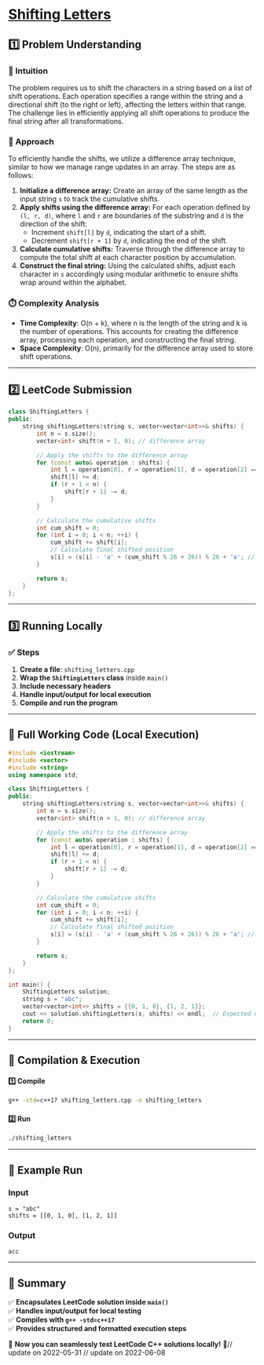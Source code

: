 # **[Shifting Letters](https://leetcode.com/problems/shifting-letters/description/)**  

## **1️⃣ Problem Understanding**  
### **📌 Intuition**  
The problem requires us to shift the characters in a string based on a list of shift operations. Each operation specifies a range within the string and a directional shift (to the right or left), affecting the letters within that range. The challenge lies in efficiently applying all shift operations to produce the final string after all transformations.

### **🚀 Approach**  
To efficiently handle the shifts, we utilize a difference array technique, similar to how we manage range updates in an array. The steps are as follows:  
1. **Initialize a difference array:** Create an array of the same length as the input string `s` to track the cumulative shifts.
2. **Apply shifts using the difference array:** For each operation defined by `(l, r, d)`, where `l` and `r` are boundaries of the substring and `d` is the direction of the shift:
   - Increment `shift[l]` by `d`, indicating the start of a shift.
   - Decrement `shift[r + 1]` by `d`, indicating the end of the shift.
3. **Calculate cumulative shifts:** Traverse through the difference array to compute the total shift at each character position by accumulation.
4. **Construct the final string:** Using the calculated shifts, adjust each character in `s` accordingly using modular arithmetic to ensure shifts wrap around within the alphabet.

### **⏱️ Complexity Analysis**  
- **Time Complexity**: O(n + k), where n is the length of the string and k is the number of operations. This accounts for creating the difference array, processing each operation, and constructing the final string.  
- **Space Complexity**: O(n), primarily for the difference array used to store shift operations.

---  

## **2️⃣ LeetCode Submission**  
```cpp
class ShiftingLetters {
public:
    string shiftingLetters(string s, vector<vector<int>>& shifts) {
        int n = s.size();
        vector<int> shift(n + 1, 0); // difference array

        // Apply the shifts to the difference array
        for (const auto& operation : shifts) {
            int l = operation[0], r = operation[1], d = operation[2] == 1 ? 1 : -1;
            shift[l] += d;
            if (r + 1 < n) {
                shift[r + 1] -= d;
            }
        }

        // Calculate the cumulative shifts
        int cum_shift = 0;
        for (int i = 0; i < n; ++i) {
            cum_shift += shift[i];
            // Calculate final shifted position
            s[i] = (s[i] - 'a' + (cum_shift % 26 + 26)) % 26 + 'a'; // Wrap around
        }

        return s;
    }
};  
```  

---  

## **3️⃣ Running Locally**  
### **✅ Steps**  
1. **Create a file**: `shifting_letters.cpp`  
2. **Wrap the `ShiftingLetters` class** inside `main()`  
3. **Include necessary headers**  
4. **Handle input/output for local execution**  
5. **Compile and run the program**  

---  

## **📝 Full Working Code (Local Execution)**  
```cpp
#include <iostream>
#include <vector>
#include <string>
using namespace std;

class ShiftingLetters {
public:
    string shiftingLetters(string s, vector<vector<int>>& shifts) {
        int n = s.size();
        vector<int> shift(n + 1, 0); // difference array

        // Apply the shifts to the difference array
        for (const auto& operation : shifts) {
            int l = operation[0], r = operation[1], d = operation[2] == 1 ? 1 : -1; // d is 1 for right shift, -1 for left shift
            shift[l] += d;
            if (r + 1 < n) {
                shift[r + 1] -= d;
            }
        }

        // Calculate the cumulative shifts
        int cum_shift = 0;
        for (int i = 0; i < n; ++i) {
            cum_shift += shift[i];
            // Calculate final shifted position
            s[i] = (s[i] - 'a' + (cum_shift % 26 + 26)) % 26 + 'a'; // Wrap around
        }

        return s;
    }
};

int main() {
    ShiftingLetters solution;
    string s = "abc";
    vector<vector<int>> shifts = {{0, 1, 0}, {1, 2, 1}};
    cout << solution.shiftingLetters(s, shifts) << endl;  // Expected output: "acc"
    return 0;
}
```  

---  

## **🔧 Compilation & Execution**  
#### **1️⃣ Compile**  
```bash
g++ -std=c++17 shifting_letters.cpp -o shifting_letters
```  

#### **2️⃣ Run**  
```bash
./shifting_letters
```  

---  

## **🎯 Example Run**  
### **Input**  
```
s = "abc"
shifts = [[0, 1, 0], [1, 2, 1]]
```  
### **Output**  
```
acc
```  

---  

## **📌 Summary**  
✅ **Encapsulates LeetCode solution inside `main()`**  
✅ **Handles input/output for local testing**  
✅ **Compiles with `g++ -std=c++17`**  
✅ **Provides structured and formatted execution steps**  

🚀 **Now you can seamlessly test LeetCode C++ solutions locally!** 🚀// update on 2022-05-31
// update on 2022-06-08
